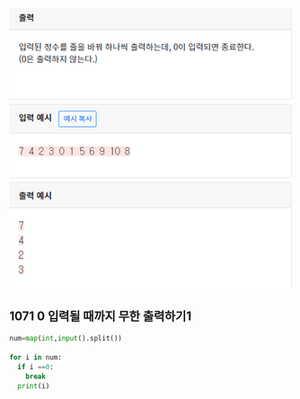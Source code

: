 ![image-20200426152619301](./img/image-20200426160001269.png)

## 1071 0 입력될 때까지 무한 출력하기1

```python
num=map(int,input().split())

for i in num:
  if i ==0:
    break
  print(i)
```


